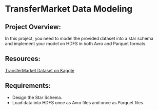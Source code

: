 # TransferMarket Data Modeling
## Project Overview:
In this project, you need to model the provided dataset into a star schema and implement your model on HDFS in both Avro and Parquet formats

## Resources:
[TransferMarket Dataset on Kaggle](https://www.kaggle.com/datasets/davidcariboo/player-scores)

## Requirements:
- Design the Star Schema.
- Load data into HDFS once as Avro files and once as Parquet files